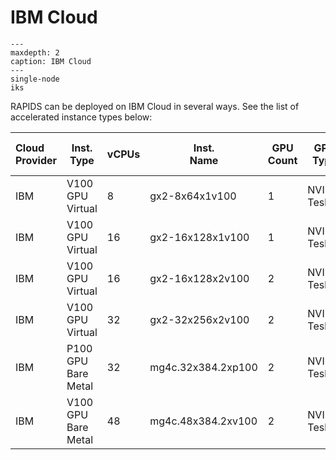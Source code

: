 # IBM Cloud

```{toctree}
---
maxdepth: 2
caption: IBM Cloud
---
single-node
iks
```

RAPIDS can be deployed on IBM Cloud in several ways. See the
list of accelerated instance types below:

| Cloud <br> Provider | Inst. <br> Type     |vCPUs | Inst. <br> Name    | GPU <br> Count | GPU <br> Type | xGPU <br> RAM | xGPU <br> RAM Total |
| :------------------ | ------------------- | ---- |------------------- | -------------- | ------------- | ------------- | ------------------: |
| IBM                 | V100 GPU Virtual    | 8    | gx2-8x64x1v100     | 1              | NVIDIA Tesla  | 16 (GB)       |             64 (GB) |
| IBM                 | V100 GPU Virtual    | 16   | gx2-16x128x1v100   | 1              | NVIDIA Tesla  | 16 (GB)       |            128 (GB) |
| IBM                 | V100 GPU Virtual    | 16   | gx2-16x128x2v100   | 2              | NVIDIA Tesla  | 16 (GB)       |            128 (GB) |
| IBM                 | V100 GPU Virtual    | 32   | gx2-32x256x2v100   | 2              | NVIDIA Tesla  | 16 (GB)       |            256 (GB) |
| IBM                 | P100 GPU Bare Metal | 32   | mg4c.32x384.2xp100 | 2              | NVIDIA Tesla  | 16 (GB)       |            384 (GB) |
| IBM                 | V100 GPU Bare Metal | 48   | mg4c.48x384.2xv100 | 2              | NVIDIA Tesla  | 16 (GB)       |            384 (GB) |

